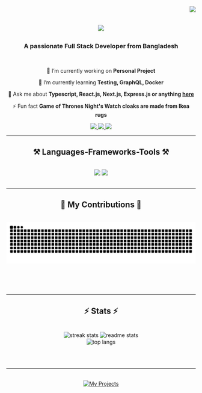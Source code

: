 <img align="right" src="https://visitor-badge.laobi.icu/badge?page_id=modasser-nayem.modasser-nayem" />

<h1 align="center">
    <img src="https://readme-typing-svg.herokuapp.com/?font=Righteous&size=35&center=true&vCenter=true&width=500&height=70&duration=3000&lines=Hi+There!+👋;I+%F0%9F%99%8B+Ali+Modasser+Nayem";" />
</h1>

<h3 align="center">A passionate Full Stack Developer from Bangladesh</h3>

<br/>

<div align="center">
 
 🔭 I’m currently working on **Personal Project**
 
 🌱 I’m currently learning **Testing, GraphQL, Docker**

💬 Ask me about **Typescript, React.js, Next.js, Express.js  or anything [here](https://github.com/modasser-nayem/modasser-nayem/issues)**

⚡ Fun fact **Game of Thrones Night's Watch cloaks are made from Ikea rugs**

 </div>
 
<div align="center"> 
  <a href="mailto:modassernayem@gmail.com">
    <img src="https://img.shields.io/badge/Gmail-333333?style=for-the-badge&logo=gmail&logoColor=red" />
  </a>
  <a href="https://www.linkedin.com/in/alimodassernayem" target="_blank">
    <img src="https://img.shields.io/badge/LinkedIn-0077B5?style=for-the-badge&logo=linkedin&logoColor=white" target="_blank" />
  </a>
  <a href="https://github.com/modasser-nayem" target="_blank">
     <img src="https://img.shields.io/badge/Portfolio-FF5722?style=for-the-badge&logo=todoist&logoColor=white" target="_blank" /> <!-- sqlite, safari, google-chrome are other good icon options -->
  </a>
</div>

 <hr/>
 
<h2 align="center">⚒️ Languages-Frameworks-Tools ⚒️</h2>
<br/>
<div align="center">
    <img src="https://skillicons.dev/icons?i=react,tailwind,mui,html,css,vscode,github,figma,git,r" />
    <img src="https://skillicons.dev/icons?i=nodejs,javascript,typescript,express,firebase,mongodb,c,nextjs,prisma,postgresql,mysql," /><br>
</div>

<br/>
<hr/>

<div align="center">
  <h2>🐍 My Contributions 🐍</h2>
  <br>
  <img alt="snake eating my contributions" src="https://raw.githubusercontent.com/modasser-nayem/modasser-nayem/output/github-contribution-grid-snake.svg" />
  
  <br/><br/><br/>
</div>

<hr/>

<h2 align="center">⚡ Stats ⚡</h2>
<br>
<div align=center>
  <img width=390 src="https://github-readme-streak-stats-modasser-nayem.vercel.app/?user=modasser-nayem&count_private=true&theme=react&border_radius=10" alt="streak stats"/>
  <img width=390 src="https://github-readme-stats-modasser-nayem.vercel.app/api?username=modasser-nayem&count_private=true&show_icons=true&theme=react&rank_icon=github&border_radius=10" alt="readme stats" />
  <br/>
  <img width=325 align="center" src="https://github-readme-stats-modasser-nayem.vercel.app/api/top-langs/?username=modasser-nayem&hide=HTML&langs_count=8&layout=compact&theme=react&border_radius=10&size_weight=0.5&count_weight=0.5&exclude_repo=github-readme-stats" alt="top langs" />
</div>

<br/><br/>

<hr/>

<br/>

<div align="center">
<a href='https://alimodassernayem.vercel.app/projects' target='_blank'><img height='64' style='border:0px;height:64px;' src='https://storage.ko-fi.com/cdn/kofi1.png?v=3' border='0' alt='My Projects' /></a>
</div>

<br/>
